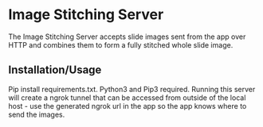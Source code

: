 # Image Stitching Server

The Image Stitching Server accepts slide images sent from the app over HTTP and combines them to form a fully stitched whole slide image.

## Installation/Usage

Pip install requirements.txt. Python3 and Pip3 required. Running this server will create a ngrok tunnel that can be accessed from outside of the local host - use the generated ngrok url in the app so the app knows where to send the images. 